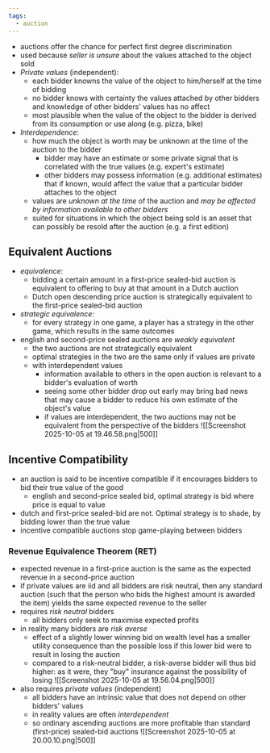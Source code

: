 ```yaml
---
tags:
  - auction
---
```

- auctions offer the chance for perfect first degree discrimination
- used because *seller is unsure* about the values attached to the object sold
- *Private values* (independent):
	- each bidder knowns the value of the object to him/herself at the time of bidding
	- no bidder knows with certainty the values attached by other bidders and knowledge of other bidders' values has no affect
	- most plausible when the value of the object to the bidder is derived from its consumption or use along (e.g. pizza, bike)
- *Interdependence*:
	- how much the object is worth may be unknown at the time of the auction to the bidder
		- bidder may have an estimate or some private signal that is correlated with the true values (e.g. expert's estimate)
		- other bidders may possess information (e.g. additional estimates) that if known, would affect the value that a particular bidder attaches to the object
	- values are *unknown at the time* of the auction and *may be affected by information available to other bidders*
	- suited for situations in which the object being sold is an asset that can possibly be resold after the auction (e.g. a first edition)
## Equivalent Auctions
- *equivalence*:
	- bidding a certain amount in a first-price sealed-bid auction is equivalent to offering to buy at that amount in a Dutch auction
	- Dutch open descending price auction is strategically equivalent to the first-price sealed-bid auction
- *strategic equivalence*: 
	- for every strategy in one game, a player has a strategy in the other game, which results in the same outcomes
- english and second-price sealed auctions are *weakly equivalent*
	- the two auctions are not strategically equivalent
	- optimal strategies in the two are the same only if values are private 
	- with interdependent values
		- information available to others in the open auction is relevant to a bidder's evaluation of worth
		- seeing some other bidder drop out early may bring bad news that may cause a bidder to reduce his own estimate of the object's value
		- if values are interdependent, the two auctions may not be equivalent from the perspective of the bidders
![[Screenshot 2025-10-05 at 19.46.58.png|500]]
## Incentive Compatibility
- an auction is said to be incentive compatible if it encourages bidders to bid their true value of the good
	- english and second-price sealed bid, optimal strategy is bid where price is equal to value
- dutch and first-price sealed-bid are not. Optimal strategy is to shade, by bidding lower than the true value
- incentive compatible auctions stop game-playing between bidders
### Revenue Equivalence Theorem (RET)
- expected revenue in a first-price auction is the same as the expected revenue in a second-price auction
- if private values are iid and all bidders are risk neutral, then any standard auction (such that the person who bids the highest amount is awarded the item) yields the same expected revenue to the seller
- requires *risk neutral* bidders
	- all bidders only seek to maximise expected profits
- in reality many bidders are *risk averse*
	- effect of a slightly lower winning bid on wealth level has a smaller utility consequence than the possible loss if this lower bid were to result in losing the auction
	- compared to a risk-neutral bidder, a risk-averse bidder will thus bid higher: as it were, they "buy" insurance against the possibility of losing
![[Screenshot 2025-10-05 at 19.56.04.png|500]]
- also requires *private values* (independent)
	- all bidders have an intrinsic value that does not depend on other bidders' values
	- in reality values are often *interdependent*
	- so ordinary ascending auctions are more profitable than standard (first-price) sealed-bid auctions
![[Screenshot 2025-10-05 at 20.00.10.png|500]]